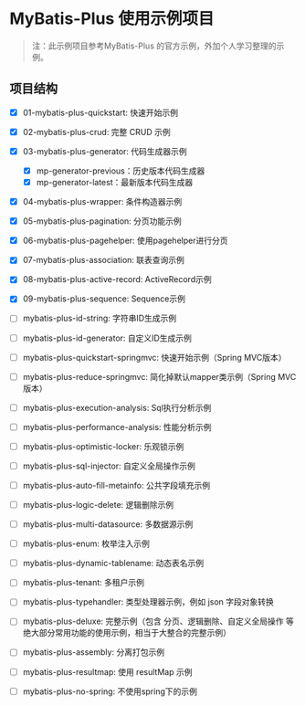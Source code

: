 # MyBatis-Plus 使用示例项目

> 注：此示例项目参考MyBatis-Plus 的官方示例，外加个人学习整理的示例。

## 项目结构

- [x] 01-mybatis-plus-quickstart: 快速开始示例
- [x] 02-mybatis-plus-crud: 完整 CRUD 示例
- [x] 03-mybatis-plus-generator: 代码生成器示例
  - [x] mp-generator-previous：历史版本代码生成器
  - [x] mp-generator-latest：最新版本代码生成器
- [x] 04-mybatis-plus-wrapper: 条件构造器示例
- [x] 05-mybatis-plus-pagination: 分页功能示例
- [x] 06-mybatis-plus-pagehelper: 使用pagehelper进行分页
- [x] 07-mybatis-plus-association: 联表查询示例
- [x] 08-mybatis-plus-active-record: ActiveRecord示例
- [x] 09-mybatis-plus-sequence: Sequence示例
- [ ] mybatis-plus-id-string: 字符串ID生成示例
- [ ] mybatis-plus-id-generator: 自定义ID生成示例

- [ ] mybatis-plus-quickstart-springmvc: 快速开始示例（Spring MVC版本）
- [ ] mybatis-plus-reduce-springmvc: 简化掉默认mapper类示例（Spring MVC版本）
- [ ] mybatis-plus-execution-analysis: Sql执行分析示例
- [ ] mybatis-plus-performance-analysis: 性能分析示例
- [ ] mybatis-plus-optimistic-locker: 乐观锁示例
- [ ] mybatis-plus-sql-injector: 自定义全局操作示例
- [ ] mybatis-plus-auto-fill-metainfo: 公共字段填充示例
- [ ] mybatis-plus-logic-delete: 逻辑删除示例
- [ ] mybatis-plus-multi-datasource: 多数据源示例
- [ ] mybatis-plus-enum: 枚举注入示例
- [ ] mybatis-plus-dynamic-tablename: 动态表名示例
- [ ] mybatis-plus-tenant: 多租户示例
- [ ] mybatis-plus-typehandler: 类型处理器示例，例如  json 字段对象转换
- [ ] mybatis-plus-deluxe: 完整示例（包含 分页、逻辑删除、自定义全局操作 等绝大部分常用功能的使用示例，相当于大整合的完整示例）
- [ ] mybatis-plus-assembly: 分离打包示例
- [ ] mybatis-plus-resultmap: 使用 resultMap 示例
- [ ] mybatis-plus-no-spring: 不使用spring下的示例